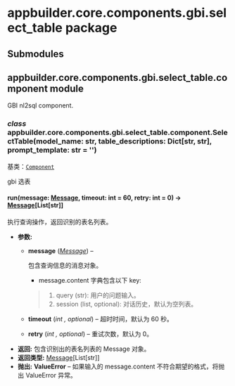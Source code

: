 # appbuilder.core.components.gbi.select_table package

## Submodules

## appbuilder.core.components.gbi.select_table.component module

GBI nl2sql component.

### *class* appbuilder.core.components.gbi.select_table.component.SelectTable(model_name: str, table_descriptions: Dict[str, str], prompt_template: str = '')

基类：[`Component`](appbuilder.core.md#appbuilder.core.component.Component)

gbi 选表

#### run(message: [Message](appbuilder.core.md#appbuilder.core.message.Message), timeout: int = 60, retry: int = 0) → [Message](appbuilder.core.md#appbuilder.core.message.Message)[List[str]]

执行查询操作，返回识别的表名列表。

* **参数:**
  * **message** ([*Message*](appbuilder.core.md#appbuilder.core.message.Message)) – 

    包含查询信息的消息对象。
    - message.content 字典包含以下 key:
    > 1. query (str): 用户的问题输入。
    > 2. session (list, optional): 对话历史，默认为空列表。
  * **timeout** (*int* *,* *optional*) – 超时时间，默认为 60 秒。
  * **retry** (*int* *,* *optional*) – 重试次数，默认为 0。
* **返回:**
  包含识别出的表名列表的 Message 对象。
* **返回类型:**
  [Message](appbuilder.core.md#appbuilder.core.message.Message)[List[str]]
* **抛出:**
  **ValueError** – 如果输入的 message.content 不符合期望的格式，将抛出 ValueError 异常。
